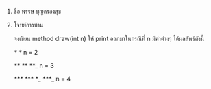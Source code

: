 1. ชื่อ พรรษ บุญครองสุข

2. โจทย์การบ้าน

    จงเขียน method draw(int n) ให้ print ออกมาในกรณีที่ n มีค่าต่างๆ ได้ผลลัพธ์ดังนี้

    _*
    *_ n = 2

    _**
    *_*
    **_ n = 3

    _***
    *_**
    **_*
    ***_ n = 4
